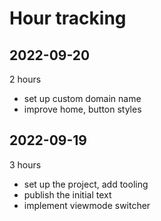 # Hour tracking

## 2022-09-20

2 hours

- set up custom domain name
- improve home, button styles

## 2022-09-19

3 hours

- set up the project, add tooling
- publish the initial text
- implement viewmode switcher
